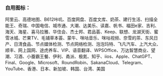 ### 自用图标：  
阿里云、高德地图、B612咔叽、百度网盘、百度文库、奶茶、建行生活、扫描全能王、奇瑞、中国电信、城市通、大潮、达美乐、读嘉、帆书、福田e家、吉利、海天、海星、喜马拉雅、华住会、杰士邦、君品荟、Keep、联想、龙湖天街、蜜雪冰城、芒果TV、毛铺草本荟、蒙牛、咪咕音乐、咪咕视频、奈雪的茶、东风日产、日清食品、节点媒体检测、节点网络检测、泡泡玛特、飞凡汽车、上汽大众、顺丰、网上国网、途虎养车、VIP、语音翻译、WPSOffice、万达智慧商业、望潮、习酒、小蚕霸王餐、伊利、甬派、极氮、知乎、iios、Apple、ChatGPT、Final、Google、Microsoft、RoundRobin、SakanaCloud、Telegram、YouTube、香港、日本、新加坡、韩国、台湾、美国
